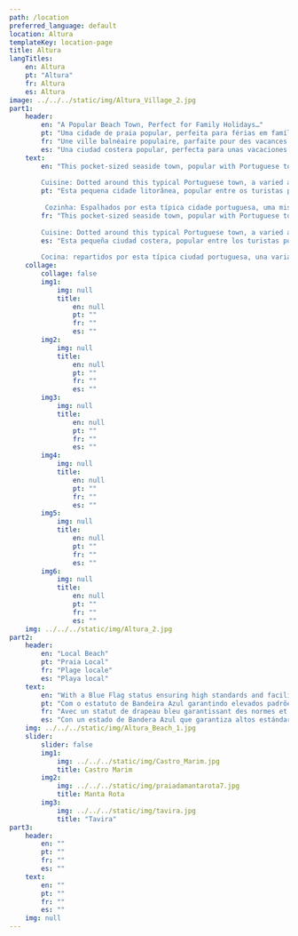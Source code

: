 ```yaml
---
path: /location
preferred_language: default
location: Altura
templateKey: location-page
title: Altura
langTitles:
    en: Altura
    pt: "Altura"
    fr: Altura
    es: Altura
image: ../../../static/img/Altura_Village_2.jpg
part1: 
    header: 
        en: "A Popular Beach Town, Perfect for Family Holidays…"
        pt: "Uma cidade de praia popular, perfeita para férias em família ..."
        fr: "Une ville balnéaire populaire, parfaite pour des vacances en famille…"
        es: "Una ciudad costera popular, perfecta para unas vacaciones familiares ..."
    text: 
        en: "This pocket-sized seaside town, popular with Portuguese tourists, offers expansive dune backed Blue Flag beaches and an array of tempting eateries, serving freshly caught fish and seafood. Unassuming and conveniently located between charming Tavira and the handsome frontier town of Vila Real do Santo António, Altura is ideally positioned to enjoy the many attractions of this lesser-known part of the Algarve. With a choice of supermarkets, cafes, bars, restaurants and other amenities on your doorstep, then use of a car is not essential while airport transfers can be easily arranged
    
        Cuisine: Dotted around this typical Portuguese town, a varied and enticing mix of restaurants serve sumptuous dishes, many with very reasonably priced ‘dish of the day’ offerings. At the beach, two popular beach eateries compete for your attention by the long boardwalk down to the shoreline, while at nearby exclusive Praia Verde, refined dining can be found enjoying tremendous ocean views."
        pt: "Esta pequena cidade litorânea, popular entre os turistas portugueses, oferece extensas praias de Bandeira Azul com dunas e uma variedade de restaurantes tentadores, que servem peixes e frutos do mar recém pescados. Despretensioso e convenientemente localizado entre a encantadora Tavira e a bela cidade fronteiriça de Vila Real do Santo António, Altura está idealmente posicionado para desfrutar das muitas atracções desta parte menos conhecida do Algarve. Com uma escolha de supermercados, cafés, bares, restaurantes e outras amenidades à sua porta, o uso de um carro não é essencial, enquanto os translados para o aeroporto podem ser facilmente organizados
    
         Cozinha: Espalhados por esta típica cidade portuguesa, uma mistura variada e atraente de restaurantes servem pratos suntuosos, muitos com ofertas de ‘prato do dia’ a preços muito razoáveis. Na praia, dois restaurantes populares competem pela sua atenção pelo longo calçadão até a orla, enquanto na vizinha Praia Verde, restaurantes requintados podem ser encontrados desfrutando de uma vista incrível para o mar."
        fr: "This pocket-sized seaside town, popular with Portuguese tourists, offers expansive dune backed Blue Flag beaches and an array of tempting eateries, serving freshly caught fish and seafood. Unassuming and conveniently located between charming Tavira and the handsome frontier town of Vila Real do Santo António, Altura is ideally positioned to enjoy the many attractions of this lesser-known part of the Algarve. With a choice of supermarkets, cafes, bars, restaurants and other amenities on your doorstep, then use of a car is not essential while airport transfers can be easily arranged
    
        Cuisine: Dotted around this typical Portuguese town, a varied and enticing mix of restaurants serve sumptuous dishes, many with very reasonably priced ‘dish of the day’ offerings. At the beach, two popular beach eateries compete for your attention by the long boardwalk down to the shoreline, while at nearby exclusive Praia Verde, refined dining can be found enjoying tremendous ocean views."
        es: "Esta pequeña ciudad costera, popular entre los turistas portugueses, ofrece extensas playas con Bandera Azul respaldadas por dunas y una variedad de tentadores restaurantes que sirven pescado y mariscos recién capturados. Sencilla y convenientemente ubicada entre la encantadora Tavira y la hermosa ciudad fronteriza de Vila Real do Santo António, Altura está idealmente ubicada para disfrutar de las muchas atracciones de esta parte menos conocida del Algarve. Con una selección de supermercados, cafeterías, bares, restaurantes y otros servicios en la puerta de su casa, el uso de un automóvil no es esencial, mientras que los traslados al aeropuerto se pueden organizar fácilmente.
    
        Cocina: repartidos por esta típica ciudad portuguesa, una variada y tentadora combinación de restaurantes sirven platos suntuosos, muchos de ellos con ofertas de 'plato del día' a precios muy razonables. En la playa, dos populares restaurantes en la playa compiten por su atención en el largo paseo marítimo hasta la costa, mientras que en la cercana y exclusiva Praia Verde, se pueden encontrar cenas refinadas disfrutando de impresionantes vistas al mar."
    collage:
        collage: false
        img1: 
            img: null
            title: 
                en: null
                pt: ""
                fr: ""
                es: ""
        img2: 
            img: null
            title: 
                en: null
                pt: ""
                fr: ""
                es: ""
        img3: 
            img: null
            title: 
                en: null
                pt: ""
                fr: ""
                es: ""
        img4: 
            img: null
            title: 
                en: null
                pt: ""
                fr: ""
                es: ""
        img5: 
            img: null
            title: 
                en: null
                pt: ""
                fr: ""
                es: ""
        img6: 
            img: null
            title: 
                en: null
                pt: ""
                fr: ""
                es: ""
    img: ../../../static/img/Altura_2.jpg
part2:
    header: 
        en: "Local Beach"
        pt: "Praia Local"
        fr: "Plage locale"
        es: "Playa local"
    text: 
        en: "With a Blue Flag status ensuring high standards and facilities, and with a softly sloping shelf into the clean blue waters of the Atlantic Ocean, then it is clear to see why Altura is a popular family destination. Stretching East, long walks can be taken along the soft shoreline taking in the other equally splendid beaches of Praia Verde and Cabeco, then onto ever popular Monte Gordo. Heading West, the sands stretch as far as the eye can see, merging effortlessly into the vast Ria Formosa Natural Park. The summer brings a super selection of water sports."
        pt: "Com o estatuto de Bandeira Azul garantindo elevados padrões e instalações, e com uma plataforma ligeiramente inclinada para as águas límpidas e azuis do Oceano Atlântico, é claro que é possível perceber porque Altura é um destino popular para as famílias. Estendendo-se para Este, podem ser realizados longos passeios ao longo da suave linha de costa passando pelas igualmente esplêndidas praias da Praia Verde e do Cabeco, até à sempre conhecida Monte Gordo. Rumo a Oeste, as areias estendem-se a perder de vista, fundindo-se sem esforço no vasto Parque Natural da Ria Formosa. O verão traz uma super seleção de esportes aquáticos."
        fr: "Avec un statut de drapeau bleu garantissant des normes et des installations élevées, et avec une étagère en pente douce dans les eaux bleues et propres de l'océan Atlantique, il est clair de comprendre pourquoi Altura est une destination familiale populaire. S'étendant vers l'est, de longues promenades peuvent être faites le long du rivage doux en passant par les autres plages tout aussi splendides de Praia Verde et Cabeco, puis sur le toujours populaire Monte Gordo. Vers l'ouest, le sable s'étend à perte de vue, se fondant sans effort dans le vaste parc naturel de Ria Formosa. L'été apporte une super sélection de sports nautiques."
        es: "Con un estado de Bandera Azul que garantiza altos estándares e instalaciones, y con una plataforma suavemente inclinada hacia las limpias aguas azules del Océano Atlántico, entonces está claro por qué Altura es un destino familiar popular. Extendiéndose hacia el este, se pueden realizar largas caminatas a lo largo de la suave costa para contemplar las otras playas igualmente espléndidas de Praia Verde y Cabeco, y luego hacia el siempre popular Monte Gordo. Hacia el oeste, las arenas se extienden hasta donde alcanza la vista, fusionándose sin esfuerzo en el vasto Parque Natural de Ria Formosa. El verano trae una gran selección de deportes acuáticos."
    img: ../../../static/img/Altura_Beach_1.jpg
    slider:
        slider: false
        img1: 
            img: ../../../static/img/Castro_Marim.jpg
            title: Castro Marim
        img2: 
            img: ../../../static/img/praiadamantarota7.jpg
            title: Manta Rota
        img3: 
            img: ../../../static/img/tavira.jpg
            title: "Tavira"
part3:
    header: 
        en: ""
        pt: ""
        fr: ""
        es: ""
    text: 
        en: ""
        pt: ""
        fr: ""
        es: ""
    img: null
---
```

